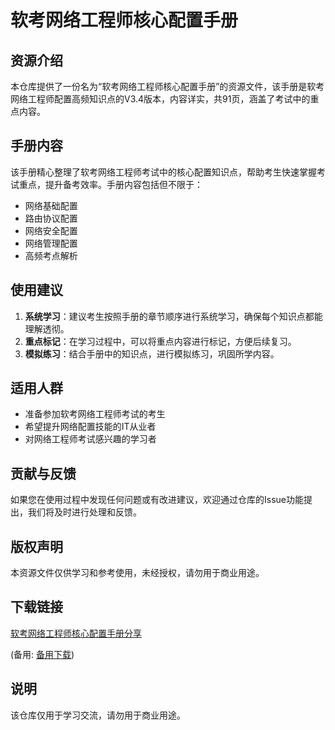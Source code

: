 # 软考网络工程师核心配置手册

## 资源介绍

本仓库提供了一份名为“软考网络工程师核心配置手册”的资源文件，该手册是软考网络工程师配置高频知识点的V3.4版本，内容详实，共91页，涵盖了考试中的重点内容。

## 手册内容

该手册精心整理了软考网络工程师考试中的核心配置知识点，帮助考生快速掌握考试重点，提升备考效率。手册内容包括但不限于：

- 网络基础配置
- 路由协议配置
- 网络安全配置
- 网络管理配置
- 高频考点解析

## 使用建议

1. **系统学习**：建议考生按照手册的章节顺序进行系统学习，确保每个知识点都能理解透彻。
2. **重点标记**：在学习过程中，可以将重点内容进行标记，方便后续复习。
3. **模拟练习**：结合手册中的知识点，进行模拟练习，巩固所学内容。

## 适用人群

- 准备参加软考网络工程师考试的考生
- 希望提升网络配置技能的IT从业者
- 对网络工程师考试感兴趣的学习者

## 贡献与反馈

如果您在使用过程中发现任何问题或有改进建议，欢迎通过仓库的Issue功能提出，我们将及时进行处理和反馈。

## 版权声明

本资源文件仅供学习和参考使用，未经授权，请勿用于商业用途。

## 下载链接
[软考网络工程师核心配置手册分享](https://pan.quark.cn/s/28e6d5c521c0) 

(备用: [备用下载](https://pan.baidu.com/s/11U_oMz3aCW29rAOk6wLGEw?pwd=1234))

## 说明

该仓库仅用于学习交流，请勿用于商业用途。
